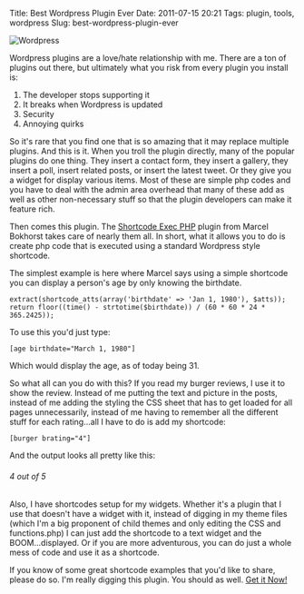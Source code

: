 Title: Best Wordpress Plugin Ever
Date: 2011-07-15 20:21
Tags: plugin, tools, wordpress
Slug: best-wordpress-plugin-ever

![Wordpress](http://blog.traeblain.com/wp-content/uploads/wp3-logo.png)

Wordpress plugins are a love/hate relationship with me. There are a ton of plugins out there, but ultimately what you risk from every plugin you install is:

  1. The developer stops supporting it
  2. It breaks when Wordpress is updated
  3. Security
  4. Annoying quirks

So it's rare that you find one that is so amazing that it may replace multiple plugins. And this is it. When you troll the plugin directly, many of the popular plugins do one thing. They insert a contact form, they insert a gallery, they insert a poll, insert related posts, or insert the latest tweet. Or they give you a widget for display various items. Most of these are simple php codes and you have to deal with the admin area overhead that many of these add as well as other non-necessary stuff so that the plugin developers can make it feature rich.

Then comes this plugin. The [Shortcode Exec PHP](http://blog.bokhorst.biz/3626/computers-en-internet/wordpress-plugin-shortcode-exec-php/) plugin from Marcel Bokhorst takes care of nearly them all. In short, what it allows you to do is create php code that is executed using a standard Wordpress style shortcode.

The simplest example is here where Marcel says using a simple shortcode you can display a person's age by only knowing the birthdate.
    
    extract(shortcode_atts(array('birthdate' => 'Jan 1, 1980'), $atts));
    return floor((time() - strtotime($birthdate)) / (60 * 60 * 24 * 365.2425));

To use this you'd just type:
    
    [age birthdate="March 1, 1980"]

Which would display the age, as of today being 31.

So what all can you do with this? If you read my burger reviews, I use it to show the review. Instead of me putting the text and picture in the posts, instead of me adding the styling the CSS sheet that has to get loaded for all pages unnecessarily, instead of me having to remember all the different stuff for each rating...all I have to do is add my shortcode:
    
    [burger brating="4"]

And the output looks all pretty like this:

<h6 class='burger four' title='Rating of 4 indicates the burger actually tasted good. Keep doing what you are doing, bro, because it is working. Thank you, sir, may I have another.'>4<span class='burger_of'> out of </span>5</h6>

Also, I have shortcodes setup for my widgets. Whether it's a plugin that I use that doesn't have a widget with it, instead of digging in my theme files (which I'm a big proponent of child themes and only editing the CSS and functions.php) I can just add the shortcode to a text widget and the BOOM...displayed. Or if you are more adventurous, you can do just a whole mess of code and use it as a shortcode.

If you know of some great shortcode examples that you'd like to share, please do so. I'm really digging this plugin. You should as well. [Get it Now!](http://wordpress.org/extend/plugins/shortcode-exec-php/)